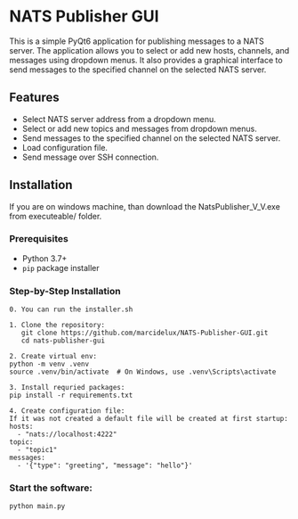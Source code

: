 # NATS Publisher GUI

This is a simple PyQt6 application for publishing messages to a NATS server. The application allows you to select or add new hosts, channels, and messages using dropdown menus. It also provides a graphical interface to send messages to the specified channel on the selected NATS server.

## Features

- Select NATS server address from a dropdown menu.
- Select or add new topics and messages from dropdown menus.
- Send messages to the specified channel on the selected NATS server.
- Load configuration file.
- Send message over SSH connection.

## Installation
If you are on windows machine, than download the NatsPublisher_V_V.exe from executeable/ folder.

### Prerequisites

- Python 3.7+
- `pip` package installer

### Step-by-Step Installation
```
0. You can run the installer.sh

1. Clone the repository:
   git clone https://github.com/marcidelux/NATS-Publisher-GUI.git
   cd nats-publisher-gui

2. Create virtual env:
python -m venv .venv
source .venv/bin/activate  # On Windows, use .venv\Scripts\activate

3. Install requried packages:
pip install -r requirements.txt

4. Create configuration file:
If it was not created a default file will be created at first startup:
hosts:
  - "nats://localhost:4222"
topic:
  - "topic1"
messages:
  - '{"type": "greeting", "message": "hello"}'

```
### Start the software:
`python main.py`
